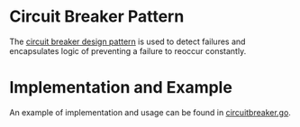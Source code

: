 # Circuit Breaker Pattern

The [circuit breaker design pattern](https://en.wikipedia.org/wiki/Circuit_breaker_design_pattern) is used to detect failures and encapsulates logic of preventing a failure to reoccur constantly.

# Implementation and Example

An example of implementation and usage can be found in [circuitbreaker.go](circuitbreaker.go).